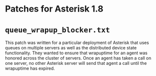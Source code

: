 # Patches for Asterisk 1.8

# ```queue_wrapup_blocker.txt```

This patch was written for a particular deployment of Asterisk that uses queues
on multiple servers as well as the distributed device state functionality.  They
wanted to ensure that wrapuptime for an agent was honored across the cluster of
servers.  Once an agent has taken a call on one server, no other Asterisk server
will send that agent a call until the wrapuptime has expired.
